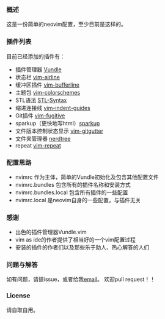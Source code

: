 ### 概述
这是一份简单的neovim配置，至少目前是这样的。

### 插件列表
目前已经添加的插件有：
+ 插件管理器 [Vundle][1]
+ 状态栏 [vim-airline][2]
+ 缓冲区插件 [vim-bufferline][3]
+ 主题包 [vim-colorschemes][9]
+ STL语法 [STL-Syntax][7]
+ 缩进连接线 [vim-indent-guides][6]
+ Git插件 [vim-fugitive][4]
+ sparkup（更快地写html）[sparkup][8]
+ 文件版本控制状态显示 [vim-gitgutter][11]
+ 文件夹管理器 [nerdtree][5]
+ repeat [vim-repeat][10]

### 配置思路
+ nvimrc 作为主体，简单的Vundle初始化及包含其他配置文件
+ nvimrc.bundles 包含所有的插件名称和安装方式
+ nvimrc.bundles.local 包含所有插件的一些配置
+ nvimrc.local 是neovim自身的一些配置，与插件无关

### 感谢
+ 出色的插件管理器Vundle.vim
+ vim as ide的作者提供了相当好的一个vim配置过程
+ 安装的插件的作者们以及那些乐于助人、热心解答的人们

### 问题与解答
如有问题，请提issue，或者给我[email](phmfk@hotmail.com)。
欢迎pull request！！

### License
请自取自用。

[1]: https://github.com/gmarik/Vundle.vim
[2]: https://github.com/bling/vim-airline
[3]: https://github.com/bling/vim-bufferline
[4]: https://github.com/tpope/vim-fugitive
[5]: https://github.com/scrooloose/nerdtree
[6]: https://github.com/nathanaelkane/vim-indent-guides
[7]: https://github.com/Mizuchi/STL-Syntax
[8]: https://github.com/rstacruz/sparkup
[9]: https://github.com/flazz/vim-colorschemes
[10]: https://github.com/tpope/vim-repeat
[11]: https://github.com/airblade/vim-gitgutter
